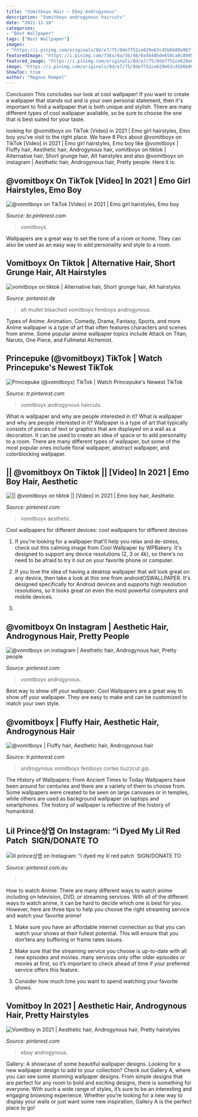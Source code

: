 ```yaml
---
title: "Vomitboyx Hair ~ Eboy Androgynous"
description: "Vomitboyx androgynous haircuts"
date: "2021-11-18"
categories:
- "Best Wallpaper"
tags: ["Best Wallpaper"]
images:
- "https://i.pinimg.com/originals/8d/e7/75/8de7752ce629e63c45b6b89a967fb656.jpg"
featuredImage: "https://i.pinimg.com/736x/6a/5b/48/6a5b48bde658ca0c8995fa1845faea0b.jpg"
featured_image: "https://i.pinimg.com/originals/8d/e7/75/8de7752ce629e63c45b6b89a967fb656.jpg"
image: "https://i.pinimg.com/originals/8d/e7/75/8de7752ce629e63c45b6b89a967fb656.jpg"
ShowToc: true
author: "Magnus Rempel"
---
```



Conclusion
This concludes our look at cool wallpaper! If you want to create a wallpaper that stands out and is your own personal statement, then it's important to find a wallpaper that is both unique and stylish. There are many different types of cool wallpaper available, so be sure to choose the one that is best suited for your taste.

	

		
looking for @vomitboyx on TikTok [Video] in 2021 | Emo girl hairstyles, Emo boy you've visit to the right place. We have 8 Pics about @vomitboyx on TikTok [Video] in 2021 | Emo girl hairstyles, Emo boy like @vomitboyx | Fluffy hair, Aesthetic hair, Androgynous hair, vomitboyx on tiktok | Alternative hair, Short grunge hair, Alt hairstyles and also @vomitboyx on instagram | Aesthetic hair, Androgynous hair, Pretty people. Here it is:
		
    
## @vomitboyx On TikTok [Video] In 2021 | Emo Girl Hairstyles, Emo Boy

<img loading=lazy src="https://i.pinimg.com/736x/ab/bf/33/abbf336f5bfc9ed4d113d064e10fefaf.jpg" onerror="this.onerror=null;this.src='https://tse1.mm.bing.net/th?id=OIP.kKoNiF4PJ4GW8PahGFUk6AHaNK&amp;pid=15.1';" alt="@vomitboyx on TikTok [Video] in 2021 | Emo girl hairstyles, Emo boy">

_Source: br.pinterest.com_

>vomitboyx. 

	

Wallpapers are a great way to set the tone of a room or home. They can also be used as an easy way to add personality and style to a room.

    
## Vomitboyx On Tiktok | Alternative Hair, Short Grunge Hair, Alt Hairstyles

<img loading=lazy src="https://i.pinimg.com/736x/4c/06/c0/4c06c091d168da6e40a1b262acdc739e.jpg" onerror="this.onerror=null;this.src='https://tse1.mm.bing.net/th?id=OIP.XZOqHbG0HQbojaINgS_yqAHaHY&amp;pid=15.1';" alt="vomitboyx on tiktok | Alternative hair, Short grunge hair, Alt hairstyles">

_Source: pinterest.de_

>alt mullet bleached vomitboyx femboys androgynous. 

	

Types of Anime: Animation, Comedy, Drama, Fantasy, Sports, and more
Anime wallpaper is a type of art that often features characters and scenes from anime. Some popular anime wallpaper topics include Attack on Titan, Naruto, One Piece, and Fullmetal Alchemist.

    
## Princepuke (@vomitboyx) TikTok | Watch Princepuke&#039;s Newest TikTok

<img loading=lazy src="https://i.pinimg.com/736x/62/92/40/629240d2f28e13118ff55cdb28ca7c40.jpg" onerror="this.onerror=null;this.src='https://tse4.mm.bing.net/th?id=OIP.9eMgzEkVL-qxNEukjwAGLQHaNK&amp;pid=15.1';" alt="Princepuke (@vomitboyx) TikTok | Watch Princepuke&#039;s Newest TikTok">

_Source: tr.pinterest.com_

>vomitboyx androgynous haircuts. 

	

What is wallpaper and why are people interested in it?
What is wallpaper and why are people interested in it?
Wallpaper is a type of art that typically consists of pieces of text or graphics that are displayed on a wall as a decoration. It can be used to create an idea of space or to add personality to a room. There are many different types of wallpaper, but some of the most popular ones include floral wallpaper, abstract wallpaper, and colorblocking wallpaper.

    
## || @vomitboyx On Tiktok || [Video] In 2021 | Emo Boy Hair, Aesthetic

<img loading=lazy src="https://i.pinimg.com/736x/6a/91/65/6a9165f38aeb6363df6fa71ef0578f9c.jpg" onerror="this.onerror=null;this.src='https://tse4.mm.bing.net/th?id=OIP.s6c0xVoq_Z8IkG5oMC116gAAAA&amp;pid=15.1';" alt="|| @vomitboyx on tiktok || [Video] in 2021 | Emo boy hair, Aesthetic">

_Source: pinterest.com_

>vomitboyx aesthetic. 

	

Cool wallpapers for different devices:
cool wallpapers for different devices 

1. If you're looking for a wallpaper that'll help you relax and de-stress, check out this calming image from Cool Wallpaper by WPBakery. It's designed to support any device resolutions (2, 3 or 4k), so there's no need to be afraid to try it out on your favorite phone or computer.

2. If you love the idea of having a desktop wallpaper that will look great on any device, then take a look at this one from androidOSWALLPAPER. It's designed specifically for Android devices and supports high resolution resolutions, so it looks great on even the most powerful computers and mobile devices.

3.

    
## @vomitboyx On Instagram | Aesthetic Hair, Androgynous Hair, Pretty People

<img loading=lazy src="https://i.pinimg.com/736x/6a/5b/48/6a5b48bde658ca0c8995fa1845faea0b.jpg" onerror="this.onerror=null;this.src='https://tse3.mm.bing.net/th?id=OIP.KX0Sgm7y2yAgJDhBE0j_AAHaI_&amp;pid=15.1';" alt="@vomitboyx on instagram | Aesthetic hair, Androgynous hair, Pretty people">

_Source: pinterest.com_

>vomitboyx androgynous. 

	

Best way to show off your wallpaper:
Cool Wallpapers are a great way to show off your wallpaper. They are easy to make and can be customized to match your own style.

    
## @vomitboyx | Fluffy Hair, Aesthetic Hair, Androgynous Hair

<img loading=lazy src="https://i.pinimg.com/originals/8d/e7/75/8de7752ce629e63c45b6b89a967fb656.jpg" onerror="this.onerror=null;this.src='https://tse4.mm.bing.net/th?id=OIP.U7JTKxmNqCChiDSCVRGHSQHaLq&amp;pid=15.1';" alt="@vomitboyx | Fluffy hair, Aesthetic hair, Androgynous hair">

_Source: tr.pinterest.com_

>androgynous vomitboyx femboys cortes buzzcut gip. 

	

The History of Wallpapers: From Ancient Times to Today
Wallpapers have been around for centuries and there are a variety of them to choose from. Some wallpapers were created to be seen on large canvases or in temples, while others are used as background wallpaper on laptops and smartphones. The history of wallpaper is reflective of the history of humankind.

    
## Lil Prince상엽 On Instagram: “i Dyed My Lil Red Patch ️ SIGN/DONATE TO

<img loading=lazy src="https://i.pinimg.com/originals/8c/6a/8f/8c6a8f8cf2df26e303299db7cbfbeabb.jpg" onerror="this.onerror=null;this.src='https://tse2.mm.bing.net/th?id=OIP.SrgGJQzNd6U0_xgsqy7pKgHaJQ&amp;pid=15.1';" alt="lil prince상엽 on Instagram: “i dyed my lil red patch ️ SIGN/DONATE TO">

_Source: pinterest.com.au_

>. 

	

How to watch Anime: There are many different ways to watch anime including on television, DVD, or streaming services.
With all of the different ways to watch anime, it can be hard to decide which one is best for you. However, here are three tips to help you choose the right streaming service and watch your favorite anime!
1. Make sure you have an affordable internet connection so that you can watch your shows at their fullest potential. This will ensure that you don’tera any buffering or frame rates issues.

2. Make sure that the streaming service you choose is up-to-date with all new episodes and movies. many services only offer older episodes or movies at first, so it’s important to check ahead of time if your preferred service offers this feature.

3. Consider how much time you want to spend watching your favorite shows.

    
## Vomitboy In 2021 | Aesthetic Hair, Androgynous Hair, Pretty Hairstyles

<img loading=lazy src="https://i.pinimg.com/originals/e4/e7/72/e4e77289f14a3b94435a2e5733c2564f.jpg" onerror="this.onerror=null;this.src='https://tse1.mm.bing.net/th?id=OIP.rYxPNhxjSalKmk8M6Nr1iAHaJQ&amp;pid=15.1';" alt="Vomitboy in 2021 | Aesthetic hair, Androgynous hair, Pretty hairstyles">

_Source: pinterest.com_

>eboy androgynous. 

	

Gallery: A showcase of some beautiful wallpaper designs.
Looking for a new wallpaper design to add to your collection? Check out Gallery A, where you can see some stunning wallpaper designs. From simple designs that are perfect for any room to bold and exciting designs, there is something for everyone. With such a wide range of styles, it’s sure to be an interesting and engaging browsing experience. Whether you’re looking for a new way to display your walls or just want some new inspiration, Gallery A is the perfect place to go!





	
	
